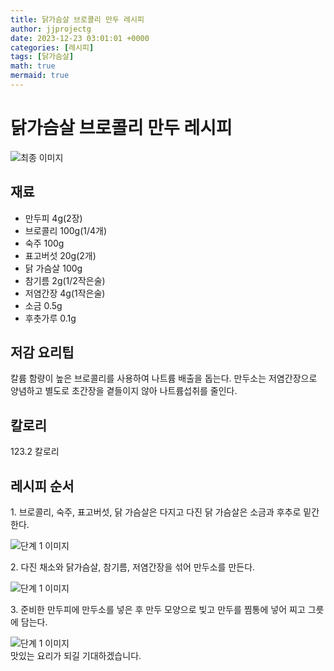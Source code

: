 ```yaml
---
title: 닭가슴살 브로콜리 만두 레시피
author: jjprojectg
date: 2023-12-23 03:01:01 +0000
categories: [레시피]
tags: [닭가슴살]
math: true
mermaid: true
---
```

<meta name="og:type" content="website"/>
<meta charset="UTF-8"/>
<div class="header">
  <h1>닭가슴살 브로콜리 만두 레시피</h1>
</div>

<div class="container my-4">
  <div class="row">
    <div class="col-12 col-md-6">
      <div class="recipe-image">
        <img src="http://www.foodsafetykorea.go.kr/uploadimg/cook/10_00114_2.png" class="step-image" alt="최종 이미지"/>
      </div>
    </div>
    <div class="col-12 col-md-6">
      <div class="ingredients">
        <h2>재료</h2>
        <ul class="card">
          <li> 만두피 4g(2장) </li>
          <li>  브로콜리 100g(1/4개) </li>
          <li>  숙주 100g </li>
          <li>  표고버섯 20g(2개) </li>
          <li>  닭 가슴살 100g </li>
          <li>  참기름 2g(1/2작은술) </li>
          <li>  저염간장 4g(1작은술) </li>
          <li>  소금 0.5g </li>
          <li>  후춧가루 0.1g </li>
</ul>
      </div>
    </div>
    <div class="col-12 col-md-6">
      <div class="ingredients">
        <h2>저감 요리팁</h2>
        <div class="card"> 
          <p>
            칼륨 함량이 높은 브로콜리를 사용하여 나트륨 배출을 돕는다. 만두소는 저염간장으로 양념하고 별도로 초간장을 곁들이지 않아 나트륨섭취를 줄인다.
          </p>
        </div>
      </div>
      <div class="ingredients">
        <h2>칼로리</h2>
        <div class="card"> 
          <p>
            123.2 칼로리
          </p>
        </div>
      </div>
    </div>
  </div>

  <h2 class="my-4">레시피 순서</h2>
  <div class="card recipe-card">
    <div class="card-body recipe-step">
      <p class="card-text step-description">1. 브로콜리, 숙주, 표고버섯, 닭 가슴살은 다지고 다진 닭 가슴살은 소금과 후추로 밑간 한다.</p>
      <img src="http://www.foodsafetykorea.go.kr/uploadimg/cook/20_00114_1.png" alt="단계 1 이미지" class="step-image"/>
    </div>
  </div>
  <div class="card recipe-card">
    <div class="card-body recipe-step">
      <p class="card-text step-description">2. 다진 채소와 닭가슴살, 참기름, 저염간장을 섞어 만두소를 만든다.</p>
      <img src="http://www.foodsafetykorea.go.kr/uploadimg/cook/20_00114_3.png" alt="단계 1 이미지" class="step-image"/>
    </div>
  </div>
  <div class="card recipe-card">
    <div class="card-body recipe-step">
      <p class="card-text step-description">3. 준비한 만두피에 만두소를 넣은 후 만두 모양으로 빚고 만두를 찜통에 넣어 찌고 그릇에 담는다.</p>
      <img src="http://www.foodsafetykorea.go.kr/uploadimg/cook/20_00114_4.png" alt="단계 1 이미지" class="step-image"/>
    </div>
  </div>

</div>
맛있는 요리가 되길 기대하겠습니다.
